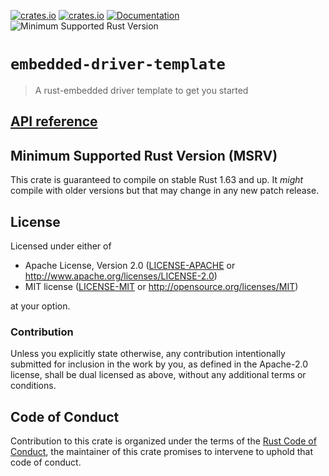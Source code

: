 [![crates.io](https://img.shields.io/crates/d/embedded-driver.svg)](https://crates.io/crates/embedded-driver)
[![crates.io](https://img.shields.io/crates/v/embedded-driver.svg)](https://crates.io/crates/embedded-driver)
[![Documentation](https://docs.rs/embedded-driver/badge.svg)](https://docs.rs/embedded-driver)
![Minimum Supported Rust Version](https://img.shields.io/badge/rustc-1.63+-blue.svg)

# `embedded-driver-template`

>  A rust-embedded driver template to get you started

## [API reference]

[API reference]: https://docs.rs/embedded-driver

## Minimum Supported Rust Version (MSRV)

This crate is guaranteed to compile on stable Rust 1.63 and up. It *might* compile with older versions but that may change in any new patch release.

## License

Licensed under either of

- Apache License, Version 2.0 ([LICENSE-APACHE](LICENSE-APACHE) or http://www.apache.org/licenses/LICENSE-2.0)
- MIT license ([LICENSE-MIT](LICENSE-MIT) or http://opensource.org/licenses/MIT)

at your option.

### Contribution

Unless you explicitly state otherwise, any contribution intentionally submitted for inclusion in the work by you, as defined in the Apache-2.0 license, shall be dual licensed as above, without any additional terms or conditions.

## Code of Conduct

Contribution to this crate is organized under the terms of the [Rust Code of Conduct][CoC], the maintainer of this crate promises to intervene to uphold that code of conduct.

[CoC]: CODE_OF_CONDUCT.md
